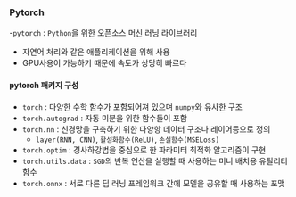 ### Pytorch
-`pytorch` : `Python`을 위한 오픈소스 머신 러닝 라이브러리
- 자연어 처리와 같은 애플리케이션을 위해 사용
- GPU사용이 가능하기 때문에 속도가 상당히 빠르다

#### pytorch 패키지 구성
- `torch` : 다양한 수학 함수가 포함되어져 있으며 `numpy`와 유사한 구조
- `torch.autograd` : 자동 미분을 위한 함수들이 포함
- `torch.nn` : 신경망을 구축하기 위한 다양항 데이터 구조나 레이어등으로 정의
  - `layer(RNN, CNN)`, `활성화함수(ReLU)`, `손실함수(MSELoss)`
- `torch.optim` : 경사하강법을 중심으로 한 파라미터 최적화 알고리즘이 구현
- `torch.utils.data` : `SGD`의 반복 연산을 실행할 때 사용하는 미니 배치용 유틸리티 함수
- `torch.onnx` : 서로 다른 딥 러닝 프레임워크 간에 모델을 공유할 때 사용하는 포맷
